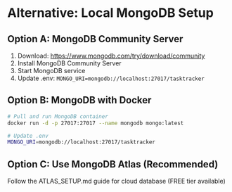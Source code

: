 # Alternative: Local MongoDB Setup

## Option A: MongoDB Community Server
1. Download: https://www.mongodb.com/try/download/community
2. Install MongoDB Community Server
3. Start MongoDB service
4. Update .env: `MONGO_URI=mongodb://localhost:27017/tasktracker`

## Option B: MongoDB with Docker
```bash
# Pull and run MongoDB container
docker run -d -p 27017:27017 --name mongodb mongo:latest

# Update .env
MONGO_URI=mongodb://localhost:27017/tasktracker
```

## Option C: Use MongoDB Atlas (Recommended)
Follow the ATLAS_SETUP.md guide for cloud database (FREE tier available)
